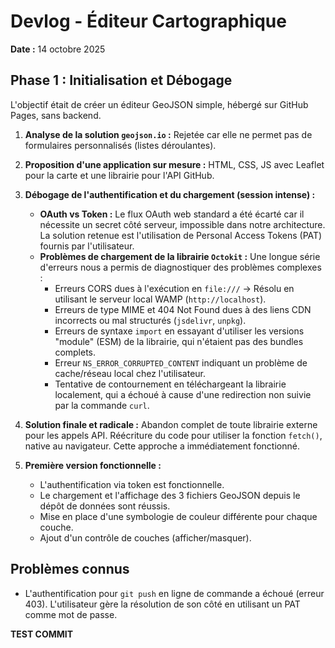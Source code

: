 # Devlog - Éditeur Cartographique

**Date :** 14 octobre 2025

## Phase 1 : Initialisation et Débogage

L'objectif était de créer un éditeur GeoJSON simple, hébergé sur GitHub Pages, sans backend.

1.  **Analyse de la solution `geojson.io` :** Rejetée car elle ne permet pas de formulaires personnalisés (listes déroulantes).

2.  **Proposition d'une application sur mesure :** HTML, CSS, JS avec Leaflet pour la carte et une librairie pour l'API GitHub.

3.  **Débogage de l'authentification et du chargement (session intense) :**
    *   **OAuth vs Token :** Le flux OAuth web standard a été écarté car il nécessite un secret côté serveur, impossible dans notre architecture. La solution retenue est l'utilisation de Personal Access Tokens (PAT) fournis par l'utilisateur.
    *   **Problèmes de chargement de la librairie `Octokit` :** Une longue série d'erreurs nous a permis de diagnostiquer des problèmes complexes :
        *   Erreurs CORS dues à l'exécution en `file:///` -> Résolu en utilisant le serveur local WAMP (`http://localhost`).
        *   Erreurs de type MIME et 404 Not Found dues à des liens CDN incorrects ou mal structurés (`jsdelivr`, `unpkg`).
        *   Erreurs de syntaxe `import` en essayant d'utiliser les versions "module" (ESM) de la librairie, qui n'étaient pas des bundles complets.
        *   Erreur `NS_ERROR_CORRUPTED_CONTENT` indiquant un problème de cache/réseau local chez l'utilisateur.
        *   Tentative de contournement en téléchargeant la librairie localement, qui a échoué à cause d'une redirection non suivie par la commande `curl`.

4.  **Solution finale et radicale :** Abandon complet de toute librairie externe pour les appels API. Réécriture du code pour utiliser la fonction `fetch()`, native au navigateur. Cette approche a immédiatement fonctionné.

5.  **Première version fonctionnelle :**
    *   L'authentification via token est fonctionnelle.
    *   Le chargement et l'affichage des 3 fichiers GeoJSON depuis le dépôt de données sont réussis.
    *   Mise en place d'une symbologie de couleur différente pour chaque couche.
    *   Ajout d'un contrôle de couches (afficher/masquer).

## Problèmes connus

*   L'authentification pour `git push` en ligne de commande a échoué (erreur 403). L'utilisateur gère la résolution de son côté en utilisant un PAT comme mot de passe.

**TEST COMMIT**